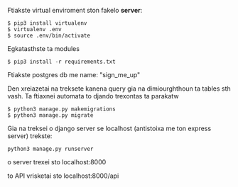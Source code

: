 Ftiakste virtual enviroment ston fakelo **server**:

```
$ pip3 install virtualenv
$ virtualenv .env
$ source .env/bin/activate
```

Egkatasthste ta modules 

```
$ pip3 install -r requirements.txt
```

Ftiakste postgres db me name: "sign_me_up"

Den xreiazetai na treksete kanena query gia na dimiourghthoun ta tables sth vash. Ta ftiaxnei automata to djando
trexontas ta parakatw
```
$ python3 manage.py makemigrations
$ python3 manage.py migrate
```


Gia na treksei o django server se localhost (antistoixa me ton express server) trekste:
```
python3 manage.py runserver 
```

o server trexei sto localhost:8000

to API vrisketai sto localhost:8000/api